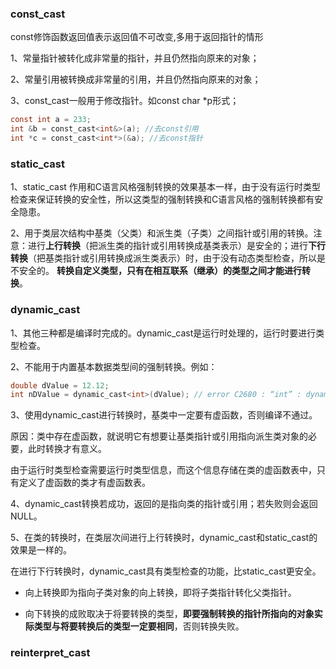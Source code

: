 ### const_cast  

const修饰函数返回值表示返回值不可改变,多用于返回指针的情形  

1、常量指针被转化成非常量的指针，并且仍然指向原来的对象； 

2、常量引用被转换成非常量的引用，并且仍然指向原来的对象； 

3、const_cast一般用于修改指针。如const char *p形式；  

```c
const int a = 233;
int &b = const_cast<int&>(a); //去const引用
int *c = const_cast<int*>(&a); //去const指针
```



### static_cast 

1、static_cast 作用和C语言风格强制转换的效果基本一样，由于没有运行时类型检查来保证转换的安全性，所以这类型的强制转换和C语言风格的强制转换都有安全隐患。 

2、用于类层次结构中基类（父类）和派生类（子类）之间指针或引用的转换。注意：进行**上行转换**（把派生类的指针或引用转换成基类表示）是安全的；进行**下行转换**（把基类指针或引用转换成派生类表示）时，由于没有动态类型检查，所以是不安全的。
**转换自定义类型，只有在相互联系（继承）的类型之间才能进行转换**。  



### dynamic_cast  

1、其他三种都是编译时完成的。dynamic_cast是运行时处理的，运行时要进行类型检查。 

2、不能用于内置基本数据类型间的强制转换。例如：  

```c
double dValue = 12.12;
int nDValue = dynamic_cast<int>(dValue); // error C2680 : “int” : dynamic_cast 的目标类型无效。目标类型必须是指向已定义类的指针或引用
```
3、使用dynamic_cast进行转换时，基类中一定要有虚函数，否则编译不通过。

原因：类中存在虚函数，就说明它有想要让基类指针或引用指向派生类对象的必要，此时转换才有意义。

由于运行时类型检查需要运行时类型信息，而这个信息存储在类的虚函数表中，只有定义了虚函数的类才有虚函数表。 

4、dynamic_cast转换若成功，返回的是指向类的指针或引用；若失败则会返回NULL。

5、在类的转换时，在类层次间进行上行转换时，dynamic_cast和static_cast的效果是一样的。

在进行下行转换时，dynamic_cast具有类型检查的功能，比static_cast更安全。 

- 向上转换即为指向子类对象的向上转换，即将子类指针转化父类指针。

- 向下转换的成败取决于将要转换的类型，**即要强制转换的指针所指向的对象实际类型与将要转换后的类型一定要相同**，否则转换失败。  

  

### reinterpret_cast
